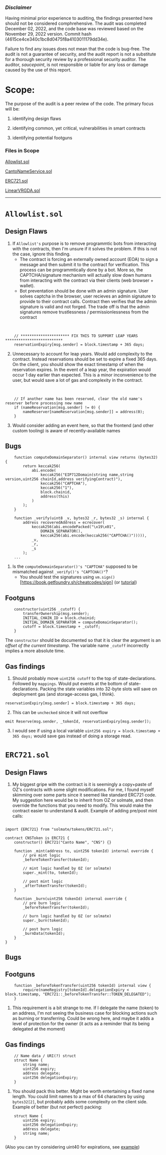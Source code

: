 ### *Disclaimer*

Having minimal prior experience to auditing, the findings presented here should not be considered comphrehensive. The audit was completed December 02, 2022, and the code base was reviewed based on the November 29, 2022 version. Commit hash (4615ce4ce340c1bc8d0475f8a4103011179dd34e).

Failure to find any issues does not mean that the code is bug-free. The audit is not a guarantee of security, and the audit report is not a substitute for a thorough security review by a professional security auditor. The auditor, *saucepoint*, is not responsible or liable for any loss or damage caused by the use of this report.

# Scope:

The purpose of the audit is a peer review of the code. The primary focus will be:

1) identifying design flaws

2) identifying common, yet critical, vulnerabilities in smart contracts

2) identifying potential footguns

### Files in Scope

[Allowlist.sol](../src/Allowlist.sol)

[CantoNameService.sol](../src/CantoNameService.sol)

[ERC721.sol](../src/ERC721.sol)

[LinearVRGDA.sol](../src/LinearVRGDA.sol)


---

# `Allowlist.sol`

## Design Flaws
1) If `Allowlist's` purpose is to remove programmtic bots from interacting with the contracts, then I'm unsure if it solves the problem. If this is not the case, ignore this finding.
    - The contract is forcing an externally owned account (EOA) to sign a message and then submit it to the contract for verification. This process can be programmtically done by a bot. More so, the CAPTCHA/signature mechanism will actually slow down humans from interacting with the contract via their clients (web browser + wallet).
    - Bot preventation should be done with an admin signature. User solves captcha in the browser, user recieves an admin signature to provide to their contract calls. Contract then verifies that the admin signature is valid and not forged. The trade off is that the admin signatures remove trustlessness / permissionlessness from the contract

&nbsp;

```solidity
    // ********************** FIX THIS TO SUPPORT LEAP YEARS **************************
    reservationExpiry[msg.sender] = block.timestamp + 365 days;
```
2) Unnecessary to account for leap years. Would add complexity to the contract. Instead reservations should be set to expire a fixed 365 days. On the client, you should show the exact timestamp of when the reservation expires. In the event of a leap year, the expiration would occur 1 day earlier than expected. This is a minor inconvenience to the user, but would save a lot of gas and complexity in the contract.

&nbsp;

```solidity
    // If another name has been reserved, clear the old name's reserver before processing new name
    if (nameReservation[msg.sender] != 0) {
        nameReserver[nameReservation[msg.sender]] = address(0);
    }
```
3) Would consider adding an event here, so that the frontend (and other custom tooling) is aware of recently-available names

## Bugs

```solidity
    function computeDomainSeparator() internal view returns (bytes32) {
        return keccak256(
            abi.encode(
                keccak256("EIP712Domain(string name,string version,uint256 chainId,address verifyingContract)"),
                keccak256("CAPTCHA"),
                keccak256("1"),
                block.chainid,
                address(this)
            )
        );
    }

    function _verify(uint8 _v, bytes32 _r, bytes32 _s) internal {
        address recoveredAddress = ecrecover(
            keccak256(abi.encodePacked("\x19\x01",
                DOMAIN_SEPARATOR(),
                keccak256(abi.encode(keccak256("CAPTCHA()"))))),
            _v,
            _r,
            _s
        );
    ...
```
1) Is the `computeDomainSeparator()'s "CAPTCHA"` supposed to be mismatched against `_verify()'s "CAPTCHA()"`?
    * You should test the signatures using `vm.sign()`[https://book.getfoundry.sh/cheatcodes/sign] (or [tutorial](https://book.getfoundry.sh/tutorials/testing-eip712))

## Footguns

```solidity
    constructor(uint256 _cutoff) {
        transferOwnership(msg.sender);
        INITIAL_CHAIN_ID = block.chainid;
        INITIAL_DOMAIN_SEPARATOR = computeDomainSeparator();
        cutoff = block.timestamp + _cutoff;
    }
```
The `constructor` should be documented so that it is clear the argument is an *offset of the current timestamp*. The variable name `_cutoff` incorrectly implies a more absolute time.


## Gas findings
1) Should probably move `uint256 cutoff` to the top of state-declarations. Followed by `mappings`. Would put events at the bottom of state-declarations. Packing the state variables into 32-byte slots will save on deployment gas (and storage-access gas, I think).

```
reservationExpiry[msg.sender] = block.timestamp + 365 days;
```
2) This can be `unchecked` since it will not overflow

```
emit Reserve(msg.sender, _tokenId, reservationExpiry[msg.sender]);
```
3) I would see if using a local variable `uint256 expiry = block.timestamp + 365 days;` would save gas instead of doing a storage read.

# `ERC721.sol`

## Design Flaws
1) My biggest gripe with the contract is it is seemingly a copy+paste of OZ's contracts with some slight modifications. For me, I found myself skimming over some parts since it seemed like standard ERC721 code. My suggestion here would be to inherit from OZ or solmate, and then override the functions that you need to modify. This would make the contract easier to understand & audit. Example of adding pre/post mint calls:

```solidity

import {ERC721} from "solmate/tokens/ERC721.sol";

contract CNSToken is ERC721 {
    constructor() ERC721("Canto Name", "CNS") {}

    function _mint(address to, uint256 tokenId) internal override {
        // pre mint logic
        _beforeTokenTransfer(tokenId);
        
        // mint logic handled by OZ (or solmate)
        super._mint(to, tokenId);
        
        // post mint logic
        _afterTokenTransfer(tokenId);
    }

    function _burn(uint256 tokenId) internal override {
        // pre burn logic
        _beforeTokenTransfer(tokenId);
        
        // burn logic handled by OZ (or solmate)
        super._burn(tokenId);
        
        // post burn logic
        _burnData(tokenId);
    }
}
```

## Bugs

## Footguns
```
    function _beforeTokenTransfer(uint256 tokenId) internal view {
        require(nameRegistry[tokenId].delegationExpiry < block.timestamp, "ERC721::_beforeTokenTransfer::TOKEN_DELEGATED");
    }
```
1) This requirement is a bit strange to me. If I delegate the name (token) to an address, I'm not seeing the business case for blocking 
actions such as burning or transferring. Could be wrong here, and maybe it adds a level of protection for the owner (it acts as a reminder that its being delegated at the moment)

## Gas findings

```solidity
    // Name data / URI(?) struct
    struct Name {
        string name;
        uint256 expiry;
        address delegate;
        uint256 delegationExpiry;
    }
```
1) You should pack this better. Might be worth entertaining a fixed name length. You could limit names to a max of 64 characters by using `bytes32[2]`, but probably adds some complexity on the client side. Example of better (but not perfect) packing:
```
    struct Name {
        uint256 expiry;
        uint256 delegationExpiry;
        address delegate;
        string name;
    }
```
(Also you can try considering uint40 for expirations, see [example](https://twitter.com/PaulRBerg/status/1591832937179250693))
